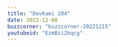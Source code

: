 ```yaml
---
title: "DevKami 204"
date: 2022-12-08
buzzcorner: "buzzcorner-20221215"
youtubeid: "EzmBzi2bqcg"
---
```

